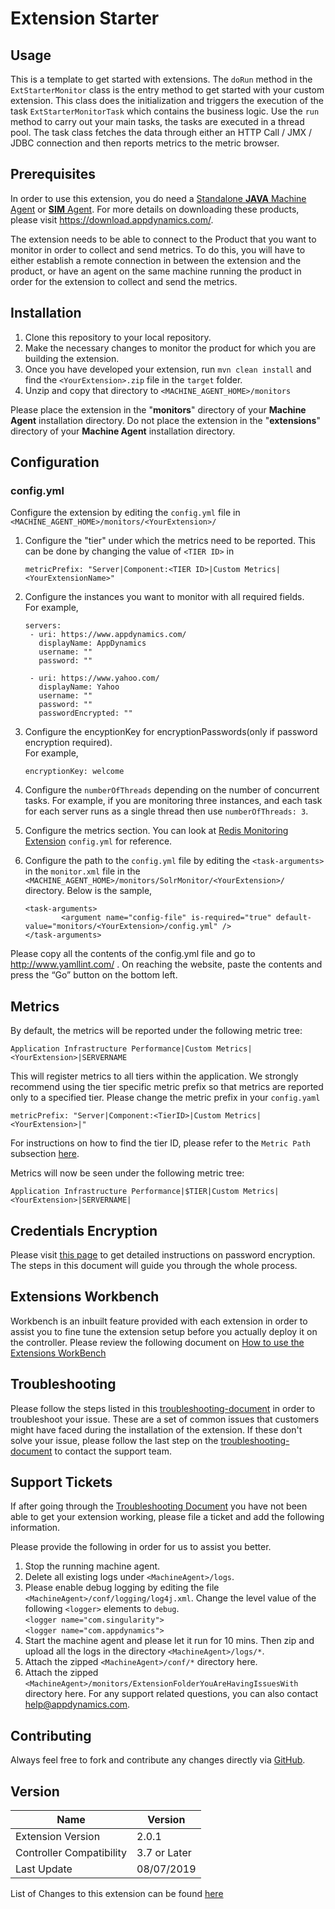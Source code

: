 # Extension Starter
## Usage
This is a template to get started with extensions. The `doRun` method in the `ExtStarterMonitor` class is the entry method to get started with your custom extension. This class does the initialization and triggers the execution of the task `ExtStarterMonitorTask` which contains the business logic. Use the `run` method to carry out your main tasks, the tasks are executed in a thread pool. The task class fetches the data through either an HTTP Call / JMX / JDBC connection and then reports metrics to the metric browser.  
 
## Prerequisites
In order to use this extension, you do need a [Standalone __JAVA__ Machine Agent](https://docs.appdynamics.com/display/PRO44/Standalone+Machine+Agents) or [__SIM__ Agent](https://docs.appdynamics.com/display/PRO44/Server+Visibility).  For more details on downloading these products, please  visit https://download.appdynamics.com/.

The extension needs to be able to connect to the Product that you want to monitor in order to collect and send metrics. To do this, you will have to either establish a remote connection in between the extension and the product, or have an agent on the same machine running the product in order for the extension to collect and send the metrics.

## Installation
1. Clone this repository to your local repository.
2. Make the necessary changes to monitor the product for which you are building the extension.
1. Once you have developed your extension, run `mvn clean install` and find the `<YourExtension>.zip` file in the `target` folder.
2. Unzip and copy that directory to `<MACHINE_AGENT_HOME>/monitors`

Please place the extension in the "__monitors__" directory of your __Machine Agent__ installation directory. Do not place the extension in the "__extensions__" directory of your __Machine Agent__ installation directory.

## Configuration
### config.yml
Configure the extension by editing the `config.yml` file in `<MACHINE_AGENT_HOME>/monitors/<YourExtension>/`
1. Configure the "tier" under which the metrics need to be reported. This can be done by changing the value of `<TIER ID>` in

     `metricPrefix: "Server|Component:<TIER ID>|Custom Metrics|<YourExtensionName>"`

2. Configure the instances you want to monitor with all required fields.<br/>For example,
 
     ```
     servers:
      - uri: https://www.appdynamics.com/
        displayName: AppDynamics
        username: ""
        password: ""

      - uri: https://www.yahoo.com/
        displayName: Yahoo
        username: ""
        password: ""
        passwordEncrypted: ""
    ```
 3. Configure the encyptionKey for encryptionPasswords(only if password encryption required).<br/>For example,
    ```
    encryptionKey: welcome
    ```
 4. Configure the `numberOfThreads` depending on the number of concurrent tasks. For example, if you are monitoring three instances, and each task for each server runs as a single thread then use `numberOfThreads: 3`.
 5. Configure the metrics section. You can look at [Redis Monitoring Extension](https://github.com/Appdynamics/redis-monitoring-extension) `config.yml` for reference.
 6. Configure the path to the `config.yml` file by editing the `<task-arguments>` in the `monitor.xml` file in the `<MACHINE_AGENT_HOME>/monitors/SolrMonitor/<YourExtension>/` directory. Below is the sample,
    ```
    <task-arguments>
            <argument name="config-file" is-required="true" default-value="monitors/<YourExtension>/config.yml" />
    </task-arguments>
    ```
 
Please copy all the contents of the config.yml file and go to http://www.yamllint.com/ . On reaching the website, paste the contents and press the “Go” button on the bottom left.

## Metrics
By default, the metrics will be reported under the following metric tree:

`Application Infrastructure Performance|Custom Metrics|<YourExtension>|SERVERNAME`

This will register metrics to all tiers within the application. We strongly recommend using the tier specific metric prefix so that metrics are reported only to a specified tier. Please change the metric prefix in your `config.yaml`

`metricPrefix: "Server|Component:<TierID>|Custom Metrics|<YourExtension>|"`

For instructions on how to find the tier ID, please refer to the `Metric Path` subsection [here](https://docs.appdynamics.com/display/PRO44/Build+a+Monitoring+Extension+Using+Java).

Metrics will now be seen under the following metric tree:

`Application Infrastructure Performance|$TIER|Custom Metrics|<YourExtension>|SERVERNAME|`

## Credentials Encryption
Please visit [this page](https://community.appdynamics.com/t5/Knowledge-Base/How-to-use-Password-Encryption-with-Extensions/ta-p/29397) to get detailed instructions on password encryption. The steps in this document will guide you through the whole process.

## Extensions Workbench
Workbench is an inbuilt feature provided with each extension in order to assist you to fine tune the extension setup before you actually deploy it on the controller. Please review the following document on [How to use the Extensions WorkBench](https://community.appdynamics.com/t5/Knowledge-Base/How-to-use-the-Extensions-WorkBench/ta-p/30130)

## Troubleshooting
Please follow the steps listed in this [troubleshooting-document](https://community.appdynamics.com/t5/Knowledge-Base/How-to-troubleshoot-missing-custom-metrics-or-extensions-metrics/ta-p/28695) in order to troubleshoot your issue. These are a set of common issues that customers might have faced during the installation of the extension. If these don't solve your issue, please follow the last step on the [troubleshooting-document](https://community.appdynamics.com/t5/Knowledge-Base/How-to-troubleshoot-missing-custom-metrics-or-extensions-metrics/ta-p/28695) to contact the support team.

## Support Tickets
If after going through the [Troubleshooting Document](https://community.appdynamics.com/t5/Knowledge-Base/How-to-troubleshoot-missing-custom-metrics-or-extensions-metrics/ta-p/28695) you have not been able to get your extension working, please file a ticket and add the following information.

Please provide the following in order for us to assist you better.

1. Stop the running machine agent.
2. Delete all existing logs under `<MachineAgent>/logs`.
3. Please enable debug logging by editing the file `<MachineAgent>/conf/logging/log4j.xml`. Change the level value of the following `<logger>` elements to `debug`.
   </br>`<logger name="com.singularity">`
   </br>`<logger name="com.appdynamics">`
4. Start the machine agent and please let it run for 10 mins. Then zip and upload all the logs in the directory `<MachineAgent>/logs/*`.
5. Attach the zipped `<MachineAgent>/conf/*` directory here.
6. Attach the zipped `<MachineAgent>/monitors/ExtensionFolderYouAreHavingIssuesWith` directory here.
For any support related questions, you can also contact [help@appdynamics.com](mailto:help@appdynamics.com).

## Contributing
Always feel free to fork and contribute any changes directly via [GitHub](https://github.com/Appdynamics/extension-starter).

## Version
Name |	Version
---|---
Extension Version |	2.0.1
Controller Compatibility | 3.7 or Later
Last Update |	08/07/2019

List of Changes to this extension can be found [here](../master/Changelog.md)